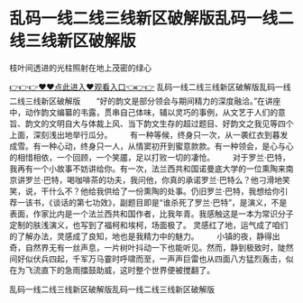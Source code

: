 # 乱码一线二线三线新区破解版乱码一线二线三线新区破解版
枝叶间透进的光柱照射在地上茂密的绿心

<a href="https://github.com/zchuit/pxmid/issues/2">👉👉👉♥♥点此进入♥观看入口👈👉👉</a>
乱码一线二线三线新区破解版乱码一线二线三线新区破解版　　“好的韵文是部分领会与期间精力的深度融洽。”在讲座中，动作韵文编纂的韦露，贯串自己体味，辅以灵巧的事例，从文艺于人们的意旨、韵文的文明自大与体裁上风、当下韵文生存的超过题目、好韵文之我见等四个上面，深刻浅出地举行瓜分。
　　有一种等候，终身只一次，从一袭红衣到暮发成雪。有一种心动，终身只一人，从情窦初开到蜜意款款。有一种领会，是心与心的相惜相依，一个回顾，一个笑靥，足以打败一切的凄怆。
　　对于罗兰·巴特，我再有一个小故事不妨讲给你。有一次，法兰西共和国诺曼底大学的一位熏陶来南京讲罗兰·巴特，喝咖啡茶的功夫，我问他，你真的承诺罗兰·巴特么？他刁滑地笑笑，说，干什么不？他给我供给了一份熏陶的处事。仍旧罗兰·巴特，我想给你引荐一该书，《谈话的第七功效》，副题目即是“谁杀死了罗兰·巴特”，是演义，不是表面，作家比内是一个法兰西共和国作者，比我年青。我感触这是一本为常识分子定制的肤浅演义，也写到了福柯和埃柯，场面极了。
灵感红了地，运气成了咱们的了解办法，灵感成了良知，地也是我精力中的魅力。
　　小镇的夜，静得出奇，自然界无有一丝声息，一片树叶抖动一下也能听见。然而，静到极致时，陡然间好似伏兵四起，千军万马霎时呼啸而至，一声声巨雷也从四面八方猛烈轰击，似在为飞流直下的急雨擂鼓助威，这时整个世界便被搅翻了。

乱码一线二线三线新区破解版乱码一线二线三线新区破解版
